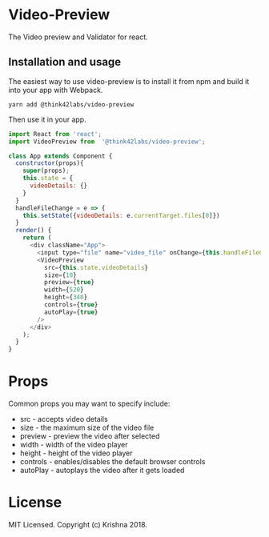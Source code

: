 # Video-Preview

The Video preview and Validator for react.

## Installation and usage

The easiest way to use video-preview is to install it from npm and build it into your app with Webpack.

```
yarn add @think42labs/video-preview
```

Then use it in your app.

```JavaScript
import React from 'react';
import VideoPreview from  '@think42labs/video-preview';

class App extends Component {
  constructor(props){
    super(props);
    this.state = {
      videoDetails: {}
    }
  }
  handleFileChange = e => {
    this.setState({videoDetails: e.currentTarget.files[0]})
  }
  render() {
    return (
      <div className="App">
        <input type="file" name="video_file" onChange={this.handleFileChange}/>
        <VideoPreview 
          src={this.state.videoDetails}
          size={10}
          preview={true}
          width={520}
          height={340}
          controls={true}
          autoPlay={true}
        />
      </div>
    );
  }
}
```

# Props

Common props you may want to specify include:

* src - accepts video details
* size - the maximum size of the video file
* preview - preview the video after selected
* width - width of the video player
* height - height of the video player
* controls - enables/disables the default browser controls
* autoPlay - autoplays the video after it gets loaded

# License

MIT Licensed. Copyright (c) Krishna 2018.
